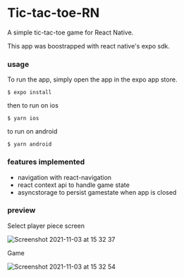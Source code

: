 # Tic-tac-toe-RN

A simple tic-tac-toe game for React Native.

This app was boostrapped with react native's expo sdk.

### usage

To run the app, simply open the app in the expo app store.

```@bash
$ expo install
```

then to run on ios

```@bash
$ yarn ios
```

to run on android

```@bash
$ yarn android
```

### features implemented

- navigation with react-navigation
- react context api to handle game state
- asyncstorage to persist gamestate when app is closed

### preview

Select player piece screen

![Screenshot 2021-11-03 at 15 32 37](https://user-images.githubusercontent.com/22290070/140061429-ced80ecb-e592-4c8f-97be-c051f439ba91.png)


Game

![Screenshot 2021-11-03 at 15 32 54](https://user-images.githubusercontent.com/22290070/140061525-a3a228ad-72a7-4d61-ada5-8430c9206f99.png)
